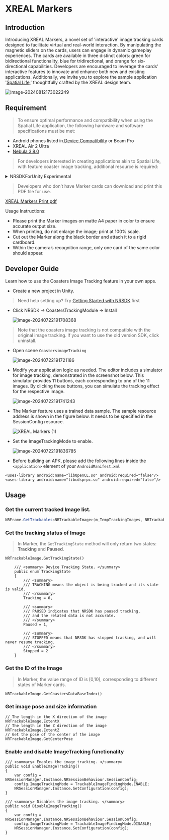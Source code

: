 # XREAL Markers

## Introduction

Introducing XREAL Markers, a novel set of 'interactive' image tracking cards designed to facilitate virtual and real-world interaction. By manipulating the magnetic sliders on the cards, users can engage in dynamic gameplay experiences. The cards are available in three distinct colors: green for bidirectional functionality, blue for tridirectional, and orange for six-directional capabilities. Developers are encouraged to leverage the cards' interactive features to innovate and enhance both new and existing applications. Additionally, we invite you to explore the sample application '[Spatial Life](https://public-resource.xreal.com/download/Application/spatiallife0619.apk),' thoughtfully crafted by the XREAL design team.

![image-20240812173022249](https://pub-8dffc52979c34362aa2dbe3a43f0792a.r2.dev/image-20240812173022249.png)

## Requirement

> To ensure optimal performance and compatibility when using the Spatial Life application, the following hardware and software specifications must be met:

- Android phones listed in[ Device Compatibility](../01_XREALDevices/Compatibility.md) or Beam Pro
- XREAL Air 2 Ultra
- [Nebula 3.8.0](https://play.google.com/store/apps/details?id=ai.nreal.nebula.universal&hl=en_US&gl=US)

> For developers interested in creating applications akin to Spatial Life, with feature coaster image tracking, additional resource is required:
<details>
<summary>NRSDKForUnity Experimental</summary>

2024.12.06
Regular updates released with the normal version.
- [NRSDKForUnity_Experimental_2.4.0.unitypackage](https://public-resource.xreal.com/download/NRSDKForUnity_2.4.0_Release_20241206/NRSDKForUnityAndroid_Experimental_2.4.0.unitypackage)
2024.09.26

Regular updates released with the normal version.

- [NRSDKForUnity_Experimental_Release_2.3.1.unitypackage](https://public-resource.xreal.com/download/NRSDKForUnity_2.3.1_Release_20240926/NRSDKForUnityAndroid_Experimental_2.3.1.unitypackage) 

2024.06.19

Regular updates released with the normal version.

- [NRSDKForUnity_Experimental_Release_2.2.1.unitypackage](https://public-resource.xreal.com/download/NRSDKForUnity_2.2.1_Release_20240619/NRSDKForUnityAndroid_Experimental_2.2.1.unitypackage) 

2024.04.18 

Fixed: The problem of not being recognized after switching back from the background.

- [NRSDKForUnity_Experimental_Release_2.2.1.unitypackage](https://public-resource.xreal.com/download/NRSDKForUnity_2.2.0_Release_20240418/NRSDKForUnityAndroid_Experimental_2.2.1.unitypackage)     

2024.03.29 

- [NRSDKForUnity_Experimental_Release_2.2.0.unitypackage](https://public-resource.xreal.com/download/NRSDKForUnity_2.2.0_Release_20240329/NRSDKForUnityAndroid_Experimental_2.2.0.unitypackage)     

</details>

> Developers who don’t have Marker cards can download and print this PDF file for use.

[XREAL Markers Print.pdf](../assets/XREAL%20Markers%20Print.pdf)

Usage Instructions:

* Please print the Marker images on matte A4 paper in color to ensure accurate output size.
* When printing, do not enlarge the image; print at 100% scale.
* Cut out the Marker along the black border and attach it to a rigid cardboard.
* Within the camera’s recognition range, only one card of the same color should appear.

## Developer Guide

Learn how to use the Coasters Image Tracking feature in your own apps.

- Create a new project in Unity. 

> Need help setting up? Try [Getting Started with NRSDK](../02_Getting%20Started%20with%20NRSDK.md) first

- Click NRSDK -> CoastersTrackingModule -> Install

  ![image-20240722191708368](https://pub-8dffc52979c34362aa2dbe3a43f0792a.r2.dev/image-20240722191708368.png)


> Note that the coasters image tracking is not compatible with the original image tracking. If you want to use the old version SDK, click uninstall.

- Open scene `CoastersimageTracking`

  ![image-20240722191721186](https://pub-8dffc52979c34362aa2dbe3a43f0792a.r2.dev/image-20240722191721186.png)

- Modify your application logic as needed. The editor includes a simulator for image tracking, demonstrated in the screenshot below. This simulator provides 11 buttons, each corresponding to one of the 11 images. By clicking these buttons, you can simulate the tracking effect for the respective image.

  ![image-20240722191741243](https://pub-8dffc52979c34362aa2dbe3a43f0792a.r2.dev/image-20240722191741243.png)

- The Marker feature uses a trained data sample. The sample resource address is shown in the figure below. It needs to be specified in the SessionConfig resource.

  ![XREAL Markers (1)](https://pub-8dffc52979c34362aa2dbe3a43f0792a.r2.dev/XREAL%20Markers%20(1).png)

- Set the ImageTrackingMode to enable.

  ![image-20240722191836785](https://pub-8dffc52979c34362aa2dbe3a43f0792a.r2.dev/image-20240722191836785.png)

- Before building an APK, please add the following lines inside the `<application>` element of your `AndroidManifest.xml`
```
<uses-library android:name="libOpenCL.so" android:required="false"/>
<uses-library android:name="libcdsprpc.so" android:required="false"/>
```

## Usage

### Get the current tracked Image list.

```c#
NRFrame.GetTrackables<NRTrackableImage>(m_TempTrackingImages, NRTrackableQueryFilter.All);
```

### Get the tracking status of Image

> In Marker, the `GetTrackingState` method will only return two states: **Tracking** and **Paused**.



```
NRTrackableImage.GetTrackingState() 

    /// <summary> Device Tracking State. </summary>
    public enum TrackingState
    {
        /// <summary>
        /// TRACKING means the object is being tracked and its state is valid.
        /// </summary>
        Tracking = 0,

        /// <summary>
        /// PAUSED indicates that NRSDK has paused tracking, 
        /// and the related data is not accurate.  
        /// </summary>
        Paused = 1,

        /// <summary>
        /// STOPPED means that NRSDK has stopped tracking, and will never resume tracking. 
        /// </summary>
        Stopped = 2
    }
```

### Get the ID of the Image

> In Marker, the value range of ID is [0,10], corresponding to different states of Marker cards.

```
NRTrackableImage.GetCoastersDataBaseIndex()
```

### Get image pose and size information

```
// The length in the X direction of the image
NRTrackableImage.ExtentX
// The length in the Z direction of the image
NRTrackableImage.ExtentZ
// Get the pose of the center of the image
NRTrackableImage.GetCenterPose
```

### Enable and disable ImageTracking functionality

```
/// <summary> Enables the image tracking. </summary>
public void EnableImageTracking()
{
    var config = NRSessionManager.Instance.NRSessionBehaviour.SessionConfig;
    config.ImageTrackingMode = TrackableImageFindingMode.ENABLE;
    NRSessionManager.Instance.SetConfiguration(config);
}

/// <summary> Disables the image tracking. </summary>
public void DisableImageTracking()
{
    var config = NRSessionManager.Instance.NRSessionBehaviour.SessionConfig;
    config.ImageTrackingMode = TrackableImageFindingMode.DISABLE;
    NRSessionManager.Instance.SetConfiguration(config);
}
```